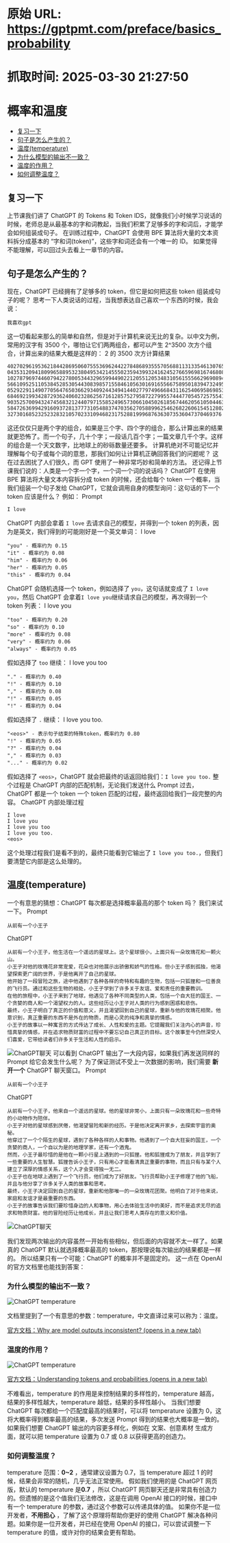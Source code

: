 # 原始 URL: https://gptpmt.com/preface/basics_probability

# 抓取时间: 2025-03-30 21:27:50

# 概率和温度

- [复习一下](https://gptpmt.com/preface/basics_probability#复习一下)
- [句子是怎么产生的？](https://gptpmt.com/preface/basics_probability#句子是怎么产生的)
- [温度(temperature)](https://gptpmt.com/preface/basics_probability#温度temperature)
- [为什么模型的输出不一致？](https://gptpmt.com/preface/basics_probability#为什么模型的输出不一致)
- [温度的作用？](https://gptpmt.com/preface/basics_probability#温度的作用)
- [如何调整温度？](https://gptpmt.com/preface/basics_probability#如何调整温度)

## 复习一下[](https://gptpmt.com/preface/basics_probability#复习一下)

上节课我们讲了 ChatGPT 的 Tokens 和 Token IDS，就像我们小时候学习说话的时候，老师总是从最基本的字和词教起，当我们积累了足够多的字和词后，才能学会如何组装成句子。
在训练过程中，ChatGPT 会使用 BPE 算法将大量的文本资料拆分成基本的 “字和词(token)”，这些字和词还会有一个唯一的 ID。
如果觉得不能理解，可以回过头去看上一章节的内容。

## 句子是怎么产生的？[](https://gptpmt.com/preface/basics_probability#句子是怎么产生的)

现在，ChatGPT 已经拥有了足够多的 token，但它是如何把这些 token 组装成句子的呢？
思考一下人类说话的过程，当我想表达自己喜欢一个东西的时候，我会说：

```
我喜欢gpt
```

这一切看起来那么的简单和自然，但是对于计算机来说无比的复杂。以中文为例，常用的汉字有 3500 个，哪怕让它们两两组合，都可以产生 2^3500 次方个组合，计算出来的结果大概是这样的：
2 的 3500 次方计算结果

```
402702961953621844286950607555369624422784868935557056881131335461307658701727371551406721502307932123276358395008895125652
043531209418099658895323804953421455502359439932416245276659698167468088937570774479761417692998541764456595941884384880600
102787969744607942278005344329659944902212055120534831056155566296908941240558524043054812784309119298489621361046430678313
566109525110538452853054430839857155846105630169165566758950183947324955260740763926892668470396323574248496692684009312249
052922911490770564765036629340924434941440277974966684311625406958698534967519709470161586090763966964691950363765288731535
684692199342872936240602328625671612857527958722799557444770545725755417136296135977255647153119878181440110593529655379472
903525700943247456832124407971558524965730661045026185674462056105044630573746839553952570745211879290387589347246867522065
584726369942916093728137773105488374703562705889962546268226061545128021323184760695318697037612212579413382773618361971983
3273016852325232832105702331094682317528819996876363073536047370469376
```

这还仅仅只是两个字的组合，如果是三个字、四个字的组合，那么计算出来的结果就更恐怖了。而一个句子，几十个字；一段话几百个字；一篇文章几千个字。这样的组合是一个天文数字，比地球上的砂砾数量还要多。
计算机绝对不可能记忆并理解每个句子或每个词的意思，那我们如何让计算机正确回答我们的问题呢？
这在过去困扰了人们很久，而 GPT 使用了一种非常巧妙和简单的方法。
还记得上节课我们说的：人类是一个字一个字，一个词一个词的说话吗？
ChatGPT 在使用 BPE 算法将大量文本内容拆分成 token 的时候，还会给每个 token 一个概率，当我们组装一个句子发给 ChatGPT，它就会调用自身的模型询问：这句话的下一个 token 应该是什么？
例如：
Prompt

```
I love
```

ChatGPT 内部会拿着 `I love` 去请求自己的模型，并得到一个 token 的列表，因为是英文，我们得到的可能刚好是一个英文单词：
I love

```
"you" - 概率约为 0.15
"it" - 概率约为 0.08
"him" - 概率约为 0.06
"her" - 概率约为 0.05
"this" - 概率约为 0.04
```

ChatGPT 会随机选择一个 token，例如选择了 `you`，这句话就变成了 `I love you`，然后 ChatGPT 会拿着`I love you`继续请求自己的模型，再次得到一个 token 列表：
I love you

```
"too" - 概率约为 0.20
"so" - 概率约为 0.10
"more" - 概率约为 0.08
"very" - 概率约为 0.06
"always" - 概率约为 0.05
```

假如选择了 `too` 继续：
I love you too

```
"." - 概率约为 0.40
"!" - 概率约为 0.10
"," - 概率约为 0.08
"!" - 概率约为 0.05
"!" - 概率约为 0.04
```

假如选择了 `.` 继续：
I love you too.

```
"<eos>" - 表示句子结束的特殊token，概率约为 0.80
"!" - 概率约为 0.05
"?" - 概率约为 0.04
"," - 概率约为 0.03
"..." - 概率约为 0.02
```

假如选择了 `<eos>`，ChatGPT 就会把最终的话返回给我们：`I love you too.`
整个过程是 ChatGPT 内部的匹配机制，无论我们发送什么 Prompt 过去，ChatGPT 都是一个 token 一个 token 匹配的过程，最终返回给我们一段完整的内容。
ChatGPT 内部处理过程

```
I love
I love you
I love you too
I love you too.
<eos>
```

这个处理过程我们是看不到的，最终只能看到它输出了 `I love you too.`，但我们要清楚它内部是这么处理的。

## 温度(temperature)[](https://gptpmt.com/preface/basics_probability#温度temperature)

一个有意思的猜想：ChatGPT 每次都是选择概率最高的那个 token 吗？
我们来试一下。
Prompt

```
从前有一个小王子
```

ChatGPT

```
从前有一个小王子，他生活在一个遥远的星球上。这个星球很小，上面只有一朵玫瑰花和一颗火山。
小王子对他的玫瑰花非常宠爱，花朵也对他展示出骄傲和娇气的性格。但小王子感到孤独，他渴望探索更广阔的世界，于是他离开了自己的星球。
他开始了一段冒险之旅，途中他遇到了各种各样的奇特和有趣的生物，包括一只狐狸和一位善良的飞行员。通过和这些生物的相处，小王子学到了许多关于友谊、爱和责任的重要教训。
在他的旅程中，小王子来到了地球，他遇见了各种不同类型的人类，包括一个自大狂的国王、一个贪婪的商人和一个渴望权力的人。这些经历让小王子对人类的行为感到困惑和悲伤。
最终，小王子明白了真正的价值和意义，并且渴望回到自己的星球，重新与他的玫瑰花相聚。他意识到，真正重要的东西不是外在的物质，而是心灵的纯净和真挚的情感。
小王子的故事以一种寓言的方式传达了成长、人性和爱的主题。它提醒我们关注内心的声音，珍惜真挚的情感，并在追求物质财富的过程中不要忘记自己真正的目标。这个故事至今仍然深受人们喜爱，它带给读者们许多关于生活和人性的启示。
```

![ChatGPT聊天](https://gptpmt.com/_next/image?url=%2F_next%2Fstatic%2Fmedia%2Fbasics_probability1.dc817d51.png&w=1920&q=75)
可以看到 ChatGPT 输出了一大段内容，如果我们再发送同样的 Prompt 给它会发生什么呢？
为了保证测试不受上一次数据的影响，我们需要 **新开一个** ChatGPT 聊天窗口。
Prompt

```
从前有一个小王子
```

ChatGPT

```
从前有一个小王子，他来自一个遥远的星球。他的星球非常小，上面只有一朵玫瑰花和一些奇特的小动物作为陪伴。
小王子对他的星球感到厌倦，他渴望冒险和新的经历。于是他决定离开家乡，去探索宇宙的奥秘。
他穿过了一个个陌生的星球，遇到了各种各样的人和事物。他遇到了一个自大狂妄的国王，一个贪婪的商人，一个自以为是的地理学家，还有一个酒鬼。
然而，小王子最珍惜的是他在一颗小行星上遇到的一只狐狸。他和狐狸成为了朋友，并且学到了一些重要的人生智慧。狐狸告诉小王子，只有用心才能看清真正重要的事物，而且只有与某个人建立了深厚的情感关系，这个人才会变得独一无二。
小王子也在地球上遇到了一个飞行员，他们成为了好朋友。飞行员帮助小王子修理了他的飞船，并且与他分享了许多关于人类的故事和思考。
最终，小王子决定回到自己的星球，重新和他那唯一的一朵玫瑰花团聚。他明白了对于他来说，家庭和友谊才是最重要的东西。
小王子的故事告诉我们要珍惜身边的人和事物，用心去体验生活中的美好，而不是追求无尽的追求和物质财富。他的冒险经历让他成长，并且让我们思考人类存在的意义和价值。
```

![ChatGPT聊天](https://gptpmt.com/_next/image?url=%2F_next%2Fstatic%2Fmedia%2Fbasics_probability2.83339419.png&w=1920&q=75)

我们发现两次输出的内容虽然一开始有些相似，但后面的内容就不太一样了。如果真的 ChatGPT 默认就选择概率最高的 token，那按理说每次输出的结果都是一样的。
所以结果只有一个可能：ChatGPT 的概率并不是固定的。
这一点在 OpenAI 的官方文档里也能找到答案：

### 为什么模型的输出不一致？[](https://gptpmt.com/preface/basics_probability#为什么模型的输出不一致)

![ChatGPT temperature](https://gptpmt.com/_next/image?url=%2F_next%2Fstatic%2Fmedia%2Fbasics_probability3.a66156dd.png&w=1920&q=75)

文档里提到了一个有意思的参数：temperature，中文直译过来可以称为：温度。

[官方文档：Why are model outputs inconsistent? (opens in a new tab)](https://platform.openai.com/docs/guides/gpt/why-are-model-outputs-inconsistent)

### 温度的作用？[](https://gptpmt.com/preface/basics_probability#温度的作用)

![ChatGPT temperature](https://gptpmt.com/_next/image?url=%2F_next%2Fstatic%2Fmedia%2Fbasics_probability4.4e100447.png&w=1920&q=75)

[官方文档：Understanding tokens and probabilities (opens in a new tab)](https://platform.openai.com/docs/quickstart/adjust-your-settings)

不难看出，temperature 的作用是来控制结果的多样性的，temperature 越高，结果的多样性越大，temperature 越低，结果的多样性越小。
当我们想要 ChatGPT 每次都给一个匹配度最高的结果时，可以将 temperature 设置为 0，这将大概率得到概率最高的结果，多次发送 Prompt 得到的结果也大概率是一致的。
如果我们想要 ChatGPT 输出的内容更多样化，例如在 文案、创意素材 生成方面，就可以把 temperature 设置为 0.7 或 0.8 以获得更高的创造力。

### 如何调整温度？[](https://gptpmt.com/preface/basics_probability#如何调整温度)

temperature 范围：**0~2** ，通常建议设置为 0.7，当 temperature 超过 1 的时候，结果会非常的随机，几乎无法正常使用。
假如我们使用的是 ChatGPT 网页版，默认的 temperature 是**0.7** ，所以 ChatGPT 网页聊天还是非常具有创造力的。但遗憾的是这个值我们无法修改，这是在调用 OpenAI 接口的时候，接口中有一个 temperature 的参数，通过这个参数可以传递具体的值。
如果你不是一位开发者，**不用担心** ，了解了这个原理将帮助你更好的使用 ChatGPT 解决各种问题。如果你是一位开发者，并已经在使用 OpenAI 的接口，可以尝试调整一下 temperature 的值，或许对你的结果会更有帮助。
